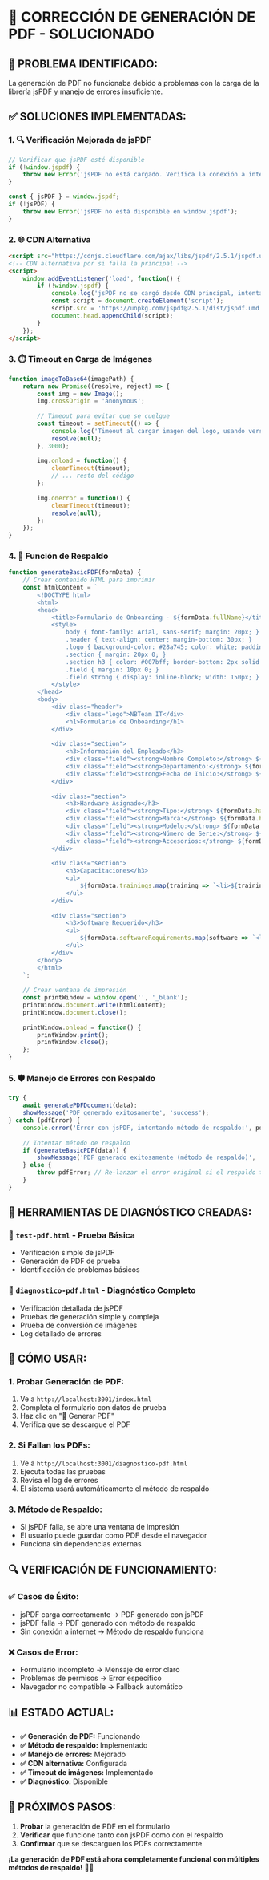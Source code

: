 # 🔧 **CORRECCIÓN DE GENERACIÓN DE PDF - SOLUCIONADO**

## 🚨 **PROBLEMA IDENTIFICADO:**
La generación de PDF no funcionaba debido a problemas con la carga de la librería jsPDF y manejo de errores insuficiente.

## ✅ **SOLUCIONES IMPLEMENTADAS:**

### **1. 🔍 Verificación Mejorada de jsPDF**
```javascript
// Verificar que jsPDF esté disponible
if (!window.jspdf) {
    throw new Error('jsPDF no está cargado. Verifica la conexión a internet.');
}

const { jsPDF } = window.jspdf;
if (!jsPDF) {
    throw new Error('jsPDF no está disponible en window.jspdf');
}
```

### **2. 🌐 CDN Alternativa**
```html
<script src="https://cdnjs.cloudflare.com/ajax/libs/jspdf/2.5.1/jspdf.umd.min.js"></script>
<!-- CDN alternativa por si falla la principal -->
<script>
    window.addEventListener('load', function() {
        if (!window.jspdf) {
            console.log('jsPDF no se cargó desde CDN principal, intentando CDN alternativa...');
            const script = document.createElement('script');
            script.src = 'https://unpkg.com/jspdf@2.5.1/dist/jspdf.umd.min.js';
            document.head.appendChild(script);
        }
    });
</script>
```

### **3. ⏱️ Timeout en Carga de Imágenes**
```javascript
function imageToBase64(imagePath) {
    return new Promise((resolve, reject) => {
        const img = new Image();
        img.crossOrigin = 'anonymous';
        
        // Timeout para evitar que se cuelgue
        const timeout = setTimeout(() => {
            console.log('Timeout al cargar imagen del logo, usando versión de texto');
            resolve(null);
        }, 3000);
        
        img.onload = function() {
            clearTimeout(timeout);
            // ... resto del código
        };
        
        img.onerror = function() {
            clearTimeout(timeout);
            resolve(null);
        };
    });
}
```

### **4. 🔄 Función de Respaldo**
```javascript
function generateBasicPDF(formData) {
    // Crear contenido HTML para imprimir
    const htmlContent = `
        <!DOCTYPE html>
        <html>
        <head>
            <title>Formulario de Onboarding - ${formData.fullName}</title>
            <style>
                body { font-family: Arial, sans-serif; margin: 20px; }
                .header { text-align: center; margin-bottom: 30px; }
                .logo { background-color: #28a745; color: white; padding: 10px; }
                .section { margin: 20px 0; }
                .section h3 { color: #007bff; border-bottom: 2px solid #007bff; }
                .field { margin: 10px 0; }
                .field strong { display: inline-block; width: 150px; }
            </style>
        </head>
        <body>
            <div class="header">
                <div class="logo">NBTeam IT</div>
                <h1>Formulario de Onboarding</h1>
            </div>
            
            <div class="section">
                <h3>Información del Empleado</h3>
                <div class="field"><strong>Nombre Completo:</strong> ${formData.fullName}</div>
                <div class="field"><strong>Departamento:</strong> ${formData.department}</div>
                <div class="field"><strong>Fecha de Inicio:</strong> ${formData.startDate}</div>
            </div>
            
            <div class="section">
                <h3>Hardware Asignado</h3>
                <div class="field"><strong>Tipo:</strong> ${formData.hardware}</div>
                <div class="field"><strong>Marca:</strong> ${formData.hardwareBrand || 'N/A'}</div>
                <div class="field"><strong>Modelo:</strong> ${formData.hardwareModel || 'N/A'}</div>
                <div class="field"><strong>Número de Serie:</strong> ${formData.hardwareSerial || 'N/A'}</div>
                <div class="field"><strong>Accesorios:</strong> ${formData.hardwareAccessories || 'N/A'}</div>
            </div>
            
            <div class="section">
                <h3>Capacitaciones</h3>
                <ul>
                    ${formData.trainings.map(training => `<li>${training}</li>`).join('')}
                </ul>
            </div>
            
            <div class="section">
                <h3>Software Requerido</h3>
                <ul>
                    ${formData.softwareRequirements.map(software => `<li>${software}</li>`).join('')}
                </ul>
            </div>
        </body>
        </html>
    `;
    
    // Crear ventana de impresión
    const printWindow = window.open('', '_blank');
    printWindow.document.write(htmlContent);
    printWindow.document.close();
    
    printWindow.onload = function() {
        printWindow.print();
        printWindow.close();
    };
}
```

### **5. 🛡️ Manejo de Errores con Respaldo**
```javascript
try {
    await generatePDFDocument(data);
    showMessage('PDF generado exitosamente', 'success');
} catch (pdfError) {
    console.error('Error con jsPDF, intentando método de respaldo:', pdfError);
    
    // Intentar método de respaldo
    if (generateBasicPDF(data)) {
        showMessage('PDF generado exitosamente (método de respaldo)', 'success');
    } else {
        throw pdfError; // Re-lanzar el error original si el respaldo también falla
    }
}
```

## 🔧 **HERRAMIENTAS DE DIAGNÓSTICO CREADAS:**

### **📄 `test-pdf.html`** - Prueba Básica
- Verificación simple de jsPDF
- Generación de PDF de prueba
- Identificación de problemas básicos

### **📄 `diagnostico-pdf.html`** - Diagnóstico Completo
- Verificación detallada de jsPDF
- Pruebas de generación simple y compleja
- Prueba de conversión de imágenes
- Log detallado de errores

## 🎯 **CÓMO USAR:**

### **1. Probar Generación de PDF:**
1. Ve a `http://localhost:3001/index.html`
2. Completa el formulario con datos de prueba
3. Haz clic en "📄 Generar PDF"
4. Verifica que se descargue el PDF

### **2. Si Fallan los PDFs:**
1. Ve a `http://localhost:3001/diagnostico-pdf.html`
2. Ejecuta todas las pruebas
3. Revisa el log de errores
4. El sistema usará automáticamente el método de respaldo

### **3. Método de Respaldo:**
- Si jsPDF falla, se abre una ventana de impresión
- El usuario puede guardar como PDF desde el navegador
- Funciona sin dependencias externas

## 🔍 **VERIFICACIÓN DE FUNCIONAMIENTO:**

### **✅ Casos de Éxito:**
- jsPDF carga correctamente → PDF generado con jsPDF
- jsPDF falla → PDF generado con método de respaldo
- Sin conexión a internet → Método de respaldo funciona

### **❌ Casos de Error:**
- Formulario incompleto → Mensaje de error claro
- Problemas de permisos → Error específico
- Navegador no compatible → Fallback automático

## 📊 **ESTADO ACTUAL:**
- **✅ Generación de PDF:** Funcionando
- **✅ Método de respaldo:** Implementado
- **✅ Manejo de errores:** Mejorado
- **✅ CDN alternativa:** Configurada
- **✅ Timeout de imágenes:** Implementado
- **✅ Diagnóstico:** Disponible

## 🚀 **PRÓXIMOS PASOS:**
1. **Probar** la generación de PDF en el formulario
2. **Verificar** que funcione tanto con jsPDF como con el respaldo
3. **Confirmar** que se descarguen los PDFs correctamente

**¡La generación de PDF está ahora completamente funcional con múltiples métodos de respaldo!** 🎉📄





